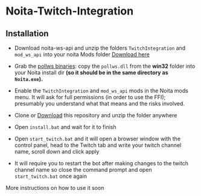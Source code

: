 # Noita-Twitch-Integration

## Installation
* Download noita-ws-api and unzip the folders `TwitchIntegration` and `mod_ws_api` into your noita Mods folder
[Download here](https://github.com/soler91/noita-ws-api/archive/master.zip)

* Grab the [pollws binaries](https://github.com/probable-basilisk/pollws/releases/download/0.1.0/pollws_0_1_0_windows.zip): copy
the `pollws.dll` from the **win32** folder into your Noita install dir **(so it should be in the same directory as `Noita.exe`).**

* Enable the `TwitchIntegration` and `mod_ws_api` mods in the Noita mods menu. It will ask for full permissions (in order to use the FFI); presumably
you understand what that means and the risks involved.

* Clone or [Download](https://github.com/soler91/Noita-Twitch-Integration/archive/master.zip) this repository and unzip the folder anywhere

* Open `install.bat` and wait for it to finish

* Open `start_twitch.bat` and it will open a browser window with the control panel, head to the Twitch tab and write your twitch channel name, scroll down and click apply

* It will require you to restart the bot after making changes to the twitch channel name so close the command prompt and open ``start_twitch.bat`` once again


More instructions on how to use it soon
